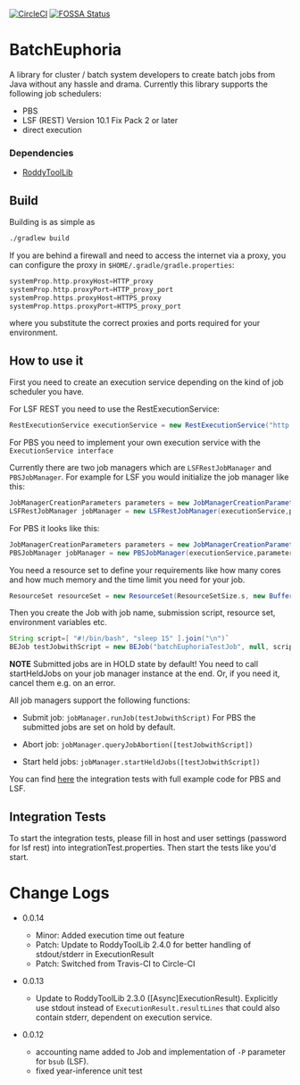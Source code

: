 [![CircleCI](https://circleci.com/gh/TheRoddyWMS/BatchEuphoria/tree/master.svg?style=svg)](https://circleci.com/gh/TheRoddyWMS/BatchEuphoria/tree/master) [![FOSSA Status](https://app.fossa.com/api/projects/git%2Bgithub.com%2FTheRoddyWMS%2FBatchEuphoria.svg?type=shield)](https://app.fossa.com/projects/git%2Bgithub.com%2FTheRoddyWMS%2FBatchEuphoria?ref=badge_shield)

# BatchEuphoria

A library for cluster / batch system developers to create batch jobs from Java without any hassle and drama.
Currently this library supports the following job schedulers:
* PBS
* LSF (REST) Version 10.1 Fix Pack 2 or later
* direct execution

### Dependencies
* [RoddyToolLib](https://github.com/TheRoddyWMS/RoddyToolLib)

## Build

Building is as simple as

```bash
./gradlew build
```

If you are behind a firewall and need to access the internet via a proxy, you can configure the proxy in `$HOME/.gradle/gradle.properties`:

```groovy
systemProp.http.proxyHost=HTTP_proxy
systemProp.http.proxyPort=HTTP_proxy_port
systemProp.https.proxyHost=HTTPS_proxy
systemProp.https.proxyPort=HTTPS_proxy_port
```

where you substitute the correct proxies and ports required for your environment.

## How to use it

First you need to create an execution service depending on the kind of job scheduler you have.

For LSF REST you need to use the RestExecutionService:

```groovy
RestExecutionService executionService = new RestExecutionService("http://yourServer:8080/platform/ws","account","password")
```

For PBS you need to implement your own execution service with the `ExecutionService interface`

Currently there are two job managers which are `LSFRestJobManager` and `PBSJobManager`.
For example for LSF you would initialize the job manager like this:

```groovy
JobManagerCreationParameters parameters = new JobManagerCreationParametersBuilder().build()
LSFRestJobManager jobManager = new LSFRestJobManager(executionService,parameters)
```
For PBS it looks like this:
```groovy
JobManagerCreationParameters parameters = new JobManagerCreationParametersBuilder().build()
PBSJobManager jobManager = new PBSJobManager(executionService,parameters)
```

You need a resource set to define your requirements like how many cores and how much memory and the time limit you need for your job. 

```groovy
ResourceSet resourceSet = new ResourceSet(ResourceSetSize.s, new BufferValue(10, BufferUnit.m), 1, 1, new TimeUnit("m"), null, null, null)
```

Then you create the Job with job name, submission script, resource set, environment variables etc.

```groovy
String script=[ "#!/bin/bash", "sleep 15" ].join("\n")`
BEJob testJobwithScript = new BEJob("batchEuphoriaTestJob", null, script, null, resourceSet, null, ["a": "value"], null, null, jobManager)`
```

**NOTE** Submitted jobs are in HOLD state by default! You need to call startHeldJobs on your job manager instance at the end. Or, if you need it, cancel them e.g. on an error.


All job managers support the following functions:

- Submit job: `jobManager.runJob(testJobwithScript)` For PBS the submitted jobs are set on hold by default.

- Abort job: `jobManager.queryJobAbortion([testJobwithScript])`

- Start held jobs: `jobManager.startHeldJobs([testJobwithScript])`

You can find [here](https://github.com/eilslabs/BatchEuphoria/blob/develop/src/main/groovy/de/dkfz/roddy/BEIntegrationTestStarter.groovy) the integration tests with full example code for PBS and LSF.


## Integration Tests

To start the integration tests, please fill in host and user settings (password for lsf rest) into integrationTest.properties. Then start the tests like you'd start.

# Change Logs

* 0.0.14

   - Minor: Added execution time out feature
   - Patch: Update to RoddyToolLib 2.4.0 for better handling of stdout/stderr in ExecutionResult
   - Patch: Switched from Travis-CI to Circle-CI

* 0.0.13

   - Update to RoddyToolLib 2.3.0 (\[Async\]ExecutionResult). Explicitly use stdout instead of `ExecutionResult.resultLines` that could also contain stderr, dependent on execution service.

* 0.0.12

   - accounting name added to Job and implementation of `-P` parameter for `bsub` (LSF).
   - fixed year-inference unit test
